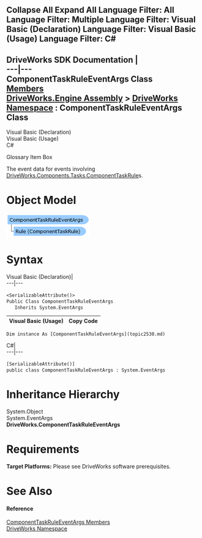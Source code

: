 Collapse All Expand All Language Filter: All  Language Filter: Multiple  Language Filter: Visual Basic (Declaration) Language Filter: Visual Basic (Usage) Language Filter: C#  
---  
DriveWorks SDK Documentation  |   
---|---  
ComponentTaskRuleEventArgs Class   
[Members](topic2531.md)   
[DriveWorks.Engine Assembly](topic2156.md) > [DriveWorks Namespace](topic2159.md) : ComponentTaskRuleEventArgs Class  
---  
  
Visual Basic (Declaration)    
Visual Basic (Usage)    
C# 

Glossary Item Box

The event data for events involving [DriveWorks.Components.Tasks.ComponentTaskRule](topic6704.md)s. 

# Object Model

![](dotnetdiagramimages/image92.png)

# Syntax

Visual Basic (Declaration)|   
---|---  
      
    
    <SerializableAttribute()>
    Public Class ComponentTaskRuleEventArgs 
       Inherits System.EventArgs  
  
Visual Basic (Usage)| Copy Code  
---|---  
      
    
    Dim instance As [ComponentTaskRuleEventArgs](topic2530.md)  
  
C#|   
---|---  
      
    
    [SerializableAttribute()]
    public class ComponentTaskRuleEventArgs : System.EventArgs   
  
# Inheritance Hierarchy

System.Object  
System.EventArgs  
**DriveWorks.ComponentTaskRuleEventArgs**  


# Requirements

**Target Platforms:** Please see DriveWorks software prerequisites.

# See Also

#### Reference

[ComponentTaskRuleEventArgs Members](topic2531.md)   
[DriveWorks Namespace](topic2159.md)



